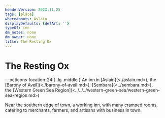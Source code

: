 ```yaml
---
headerVersion: 2023.11.25
tags: [place]
whereabouts: Aslain
displayDefaults: {defArt: ''}
typeOf: inn
dm_notes: none
dm_owner: none
title: The Resting Ox
---
```

# The Resting Ox
<div class="grid cards ext-narrow-margin ext-one-column" markdown>
-    :octicons-location-24:{ .lg .middle } An inn in [Aslain](<./aslain.md>), the [Barony of Aveil](<./barony-of-aveil.md>), [Sembara](<../sembara.md>), the [Western Green Sea Region](<../../../western-green-sea/western-green-sea-region.md>)  
</div>


Near the southern edge of town, a working inn, with many cramped rooms, catering to merchants, farmers, and artisans with business in town.
